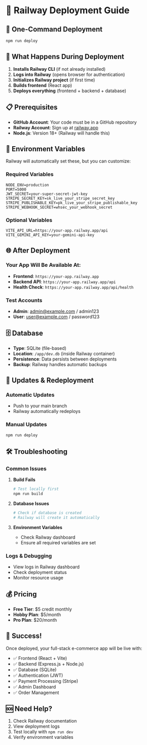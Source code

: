 # 🚂 Railway Deployment Guide

## 🎯 **One-Command Deployment**

```bash
npm run deploy
```

## 🚀 **What Happens During Deployment**

1. **Installs Railway CLI** (if not already installed)
2. **Logs into Railway** (opens browser for authentication)
3. **Initializes Railway project** (if first time)
4. **Builds frontend** (React app)
5. **Deploys everything** (frontend + backend + database)

## 📋 **Prerequisites**

- **GitHub Account**: Your code must be in a GitHub repository
- **Railway Account**: Sign up at [railway.app](https://railway.app)
- **Node.js**: Version 18+ (Railway will handle this)

## 🔧 **Environment Variables**

Railway will automatically set these, but you can customize:

### **Required Variables**
```
NODE_ENV=production
PORT=5000
JWT_SECRET=your-super-secret-jwt-key
STRIPE_SECRET_KEY=sk_live_your_stripe_secret_key
STRIPE_PUBLISHABLE_KEY=pk_live_your_stripe_publishable_key
STRIPE_WEBHOOK_SECRET=whsec_your_webhook_secret
```

### **Optional Variables**
```
VITE_API_URL=https://your-app.railway.app/api
VITE_GEMINI_API_KEY=your-gemini-api-key
```

## 🌐 **After Deployment**

### **Your App Will Be Available At:**
- **Frontend**: `https://your-app.railway.app`
- **Backend API**: `https://your-app.railway.app/api`
- **Health Check**: `https://your-app.railway.app/api/health`

### **Test Accounts**
- **Admin**: admin@example.com / admin123
- **User**: user@example.com / password123

## 🗄️ **Database**

- **Type**: SQLite (file-based)
- **Location**: `/app/dev.db` (inside Railway container)
- **Persistence**: Data persists between deployments
- **Backup**: Railway handles automatic backups

## 🔄 **Updates & Redeployment**

### **Automatic Updates**
- Push to your main branch
- Railway automatically redeploys

### **Manual Updates**
```bash
npm run deploy
```

## 🛠️ **Troubleshooting**

### **Common Issues**

1. **Build Fails**
   ```bash
   # Test locally first
   npm run build
   ```

2. **Database Issues**
   ```bash
   # Check if database is created
   # Railway will create it automatically
   ```

3. **Environment Variables**
   - Check Railway dashboard
   - Ensure all required variables are set

### **Logs & Debugging**
- View logs in Railway dashboard
- Check deployment status
- Monitor resource usage

## 💰 **Pricing**

- **Free Tier**: $5 credit monthly
- **Hobby Plan**: $5/month
- **Pro Plan**: $20/month

## 🎉 **Success!**

Once deployed, your full-stack e-commerce app will be live with:
- ✅ Frontend (React + Vite)
- ✅ Backend (Express.js + Node.js)
- ✅ Database (SQLite)
- ✅ Authentication (JWT)
- ✅ Payment Processing (Stripe)
- ✅ Admin Dashboard
- ✅ Order Management

## 🆘 **Need Help?**

1. Check Railway documentation
2. View deployment logs
3. Test locally with `npm run dev`
4. Verify environment variables
